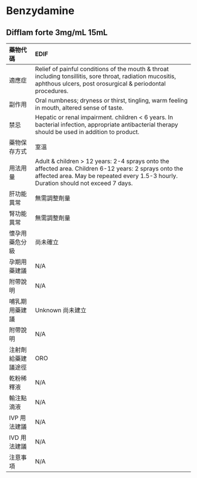 # Benzydamine

## Difflam forte 3mg/mL 15mL

| 藥物代碼 | EDIF |
| :--- | :--- |
| 適應症 | Relief of painful conditions of the mouth & throat including tonsillitis, sore throat, radiation mucositis, aphthous ulcers, post orosurgical & periodontal procedures. |
| 副作用 | Oral numbness; dryness or thirst, tingling, warm feeling in mouth, altered sense of taste. |
| 禁忌 | Hepatic or renal impairment. children &lt; 6 years. In bacterial infection, appropriate antibacterial therapy should be used in addition to product. |
| 藥物保存方式 | 室溫 |
| 用法用量 | Adult & children &gt; 12 years: 2-4 sprays onto the affected area. Children 6-12 years: 2 sprays onto the affected area. May be repeated every 1.5-3 hourly. Duration should not exceed 7 days. |
| 肝功能異常 | 無需調整劑量 |
| 腎功能異常 | 無需調整劑量 |
| 懷孕用藥危分級 | 尚未確立 |
| 孕期用藥建議 | N/A |
| 附帶說明 | N/A |
| 哺乳期用藥建議 | Unknown 尚未建立 |
| 附帶說明 | N/A |
| 注射劑給藥建議途徑 | ORO |
| 乾粉稀釋液 | N/A |
| 輸注點滴液 | N/A |
| IVP 用法建議 | N/A |
| IVD 用法建議 | N/A |
| 注意事項 | N/A |

